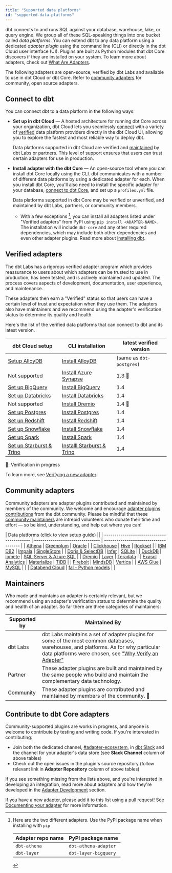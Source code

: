 ```yaml
---
title: "Supported data platforms"
id: "supported-data-platforms"
---
```


dbt connects to and runs SQL against your database, warehouse, lake, or query engine. We group all of these SQL-speaking things into one bucket called _data platforms_. You can extend dbt to any data platform using a dedicated _adapter plugin_ using the command line (CLI) or directly in the dbt Cloud user interface (UI). Plugins are built as Python modules that dbt Core discovers if they are installed on your system. To learn more about adapters, check out [What Are Adapters](/guides/dbt-ecosystem/adapter-development/1-what-are-adapters).

The following adapters are open-source, verified by dbt Labs and available to use in dbt Cloud or dbt Core. Refer to [community adapters](#community-adapters) for community, open source adapters. 


<div className="grid--3-col">

<Card
    title="AlloyDB"
    body="Connect to and run queries against underlying data in AlloyDB."
    icon="alloy"/>

<Card
    title="Redshift"
    body="Connect to and run queries against underlying data in RedsRedshifthift"
    icon="redshift"/>


<Card
    title="Postgres"
    body="Connect to and run queries against underlying data in Postgres"
    icon="rocket"/>


<Card
    title="BigQuery"
    body="Connect to and run queries against underlying data in BigQuery"
    icon="bigquery"/>

<Card
    title="Databricks"
    body="Connect to and run queries against underlying data in Databricks"
    icon="databricks"/>

<Card
    title="Snowflake"
    body="Connect to and run queries against underlying data in Snowflake"
    link="/docs/quickstarts/dbt-cloud/starburst-galaxy"
    icon="snowflake"/>

<Card
    title="Starburst"
    body="Connect to and run queries against underlying data in Starburst"
    icon="starburst"/>

<Card
    title="Spark"
    body="Connect to and run queries against underlying data in Spark"
    icon="databricks"/>

<Card
    title="Dremio"
    body="Connect to and run queries against underlying data in Spark"
    icon="databricks"/>

<Card
    title="Azure Synapse"
    body="Connect to and run queries against underlying data in Spark"
    icon="databricks"/>

</div>

## Connect to dbt 

You can connect dbt to a data platform in the following ways:

- **Set up in dbt Cloud** &mdash; A hosted architecture for running dbt Core across your organization, dbt Cloud lets you seamlessly [connect](/docs/about-setup) with a variety of [verified](#verified-adapters) data platform providers directly in the dbt Cloud UI, allowing you to explore the fastest and most reliable way to deploy dbt. 

    Data platforms supported in dbt Cloud are verified and [maintained](#maintainers) by dbt Labs or partners. This level of support ensures that users can trust certain adapters for use in production. 

- **Install adapter with the dbt Core** &mdash; An open-source tool where you can install dbt Core locally using the CLI. dbt communicates with a number of different data platforms by using a dedicated adapter for each. When you install dbt Core, you'll also need to install the specific adapter for your database, [connect to dbt Core](/docs/core/about-core-setup), and set up a `profiles.yml` file. 

    Data platforms supported in dbt Core may be verified or unverified, and maintained by dbt Labs, partners, or community members. 

    - With a few exceptions [^1], you can install all adapters listed under "Verified adapters" from PyPI using `pip install <ADAPTER-NAME>`. The installation will include `dbt-core` and any other required dependencies, which may include both other dependencies and even other adapter plugins. Read more about [installing dbt](/docs/core/installation).

## Verified adapters

The dbt Labs has a rigorous verified adapter program which provides reassurance to users about which adapters can be trusted to use in production, has been tested, and is actively maintained and updated. The process covers aspects of development, documentation, user experience, and maintenance. 

These adapters then earn a "Verified" status so that users can have a certain level of trust and expectation when they use them. The adapters also have maintainers and we recommend using the adapter's verification status to determine its quality and health.

Here's the list of the verified data platforms that can connect to dbt and its latest version.

| dbt Cloud setup  | CLI installation | latest verified version  |
| ---------------- | ----------------------------------------- | ------------------------ |
| [Setup AlloyDB](/docs/cloud/connect-data-platform/connect-redshift-postgresql-alloydb)  | [Install AlloyDB](alloydb-setup)     | (same as `dbt-postgres`) |
| Not supported | [Install Azure Synapse](azuresynapse-setup)       | 1.3 :construction:       |
| [Set up BigQuery](/docs/cloud/connect-data-platform/connect-bigquery) | [Install BigQuery](bigquery-setup)                | 1.4                      |
| [Set up Databricks ](/docs/cloud/connect-data-platform/connect-databricks)| [ Install Databricks](databricks-setup)            | 1.4                      |
| Not supported | [Install Dremio](dremio-setup)                    | 1.4 :construction:       |
| [Set up Postgres](/docs/cloud/connect-data-platform/connect-redshift-postgresql-alloydb)  | [Install Postgres](postgres-setup)                | 1.4                      |
| [Set up Redshift](/docs/cloud/connect-data-platform/connect-redshift-postgresql-alloydb)   | [Install Redshift](redshift-setup)                | 1.4                      |
| [Set up Snowflake](/docs/cloud/connect-data-platform/connect-snowflake)   | [ Install Snowflake](snowflake-setup)              | 1.4                      |
| [Set up Spark](/docs/cloud/connect-data-platform/connect-apache-spark) | [Install Spark](spark-setup)                      | 1.4                      |
| [Set up Starburst & Trino](/docs/cloud/connect-data-platform/connect-starburst-trino)| [Installl Starburst & Trino](trino-setup)          | 1.4                      |

:construction:: Verification in progress

To learn more, see [Verifying a new adapter](/guides/dbt-ecosystem/adapter-development/7-verifying-a-new-adapter).


## Community adapters

Community adapters are adapter plugins contributed and maintained by members of the community. We welcome and encourage [adapter plugins contributions](#contributing-to-a-pre-existing-adapter) from the dbt community.  Please be mindful that these [community maintainers](#maintainers) are intrepid volunteers who donate their time and effort — so be kind, understanding, and help out where you can!

| Data platforms (click to view setup guide) ||
| ------------------------------------------ | -------------------------------- | ------------------------------------- |
| [Athena](athena-setup)                     | [Greenplum](greenplum-setup)     | [Oracle](oracle-setup)                |
| [Clickhouse](clickhouse-setup)             | [Hive](hive-setup)               | [Rockset](rockset-setup)              |
| [IBM DB2](ibmdb2-setup)                    | [Impala](impala-setup)           | [SingleStore](singlestore-setup)      |
| [Doris & SelectDB](doris-setup)            | [Infer](infer-setup)             | [SQLite](sqlite-setup)                |
| [DuckDB](duckdb-setup)                     | [iomete](iomete-setup)           | [SQL Server & Azure SQL](mssql-setup) |
| [Dremio](dremio-setup)                     | [Layer](layer-setup)             | [Teradata](teradata-setup)            |
| [Exasol Analytics](exasol-setup)           | [Materialize](materialize-setup) | [TiDB](tidb-setup)                    |
| [Firebolt](firebolt-setup)                 | [MindsDB](mindsdb-setup)         | [Vertica](vertica-setup)              |
| [AWS Glue](glue-setup)                     | [MySQL](mysql-setup)             |                                       |
| [Databend Cloud](databend-setup)           | [fal - Python models](fal-setup) |                                       |

## Maintainers

Who made and maintains an adapter is certainly relevant, but we recommend using an adapter's verification status to determine the quality and health of an adapter. So far there are three categories of maintainers:

| Supported by | Maintained By                                                                                                                                                                                                                                  |
| ------------ | ---------------------------------------------------------------------------------------------------------------------------------------------------------------------------------------------------------------------------------------------- |
| dbt Labs     | dbt Labs maintains a set of adapter plugins for some of the most common databases, warehouses, and platforms. As for why particular data platforms were chosen, see ["Why Verify an Adapter"](7-verifying-a-new-adapter#why-verify-an-adapter) |
| Partner      | These adapter plugins are built and maintained by the same people who build and maintain the complementary data technology.                                                                                                                    |
| Community    | These adapter plugins are contributed and maintained by members of the community. 🌱                                                                                                                                                          |

## Contribute to dbt Core adapters

<Tabs>

<TabItem value="preexisting" label="Contribute to a pre-existing adapter">

Community-supported plugins are works in progress, and anyone is welcome to contribute by testing and writing code. If you're interested in contributing:

- Join both the dedicated channel, [#adapter-ecosystem](https://getdbt.slack.com/archives/C030A0UF5LM), in [dbt Slack](https://community.getdbt.com/) and the channel for your adapter's data store (see **Slack Channel** column of above tables)
- Check out the open issues in the plugin's source repository (follow relevant link in **Adapter Repository** column of above tables)

</TabItem>

<TabItem value="newadapter" label="Create a new adapter">

If you see something missing from the lists above, and you're interested in developing an integration, read more about adapters and how they're developed in the  [Adapter Development](/guides/dbt-ecosystem/adapter-development/1-what-are-adapters) section.

If you have a new adapter, please add it to this list using a pull request! See [Documenting your adapter](5-documenting-a-new-adapter) for more information.

</TabItem>
</Tabs>

[^1]: Here are the two different adapters. Use the PyPI package name when installing with `pip`

    | Adapter repo name | PyPI package name    |
    | ----------------- | -------------------- |
    | `dbt-athena`      | `dbt-athena-adapter` |
    | `dbt-layer`       | `dbt-layer-bigquery` |
